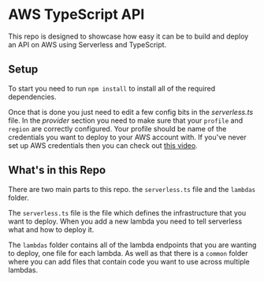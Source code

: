 # AWS TypeScript API

This repo is designed to showcase how easy it can be to build and deploy an API on AWS using Serverless and TypeScript.

## Setup

To start you need to run `npm install` to install all of the required dependencies.

Once that is done you just need to edit a few config bits in the _serverless.ts_ file. In the _provider_ section you need to make sure that your `profile` and `region` are correctly configured. Your profile should be name of the credentials you want to deploy to your AWS account with. If you've never set up AWS credentials then you can check out [this video](https://www.youtube.com/watch?v=D5_FHbdsjRc).

## What's in this Repo

There are two main parts to this repo. the `serverless.ts` file and the `lambdas` folder.

The `serverless.ts` file is the file which defines the infrastructure that you want to deploy. When you add a new lambda you need to tell serverless what and how to deploy it.

The `lambdas` folder contains all of the lambda endpoints that you are wanting to deploy, one file for each lambda. As well as that there is a `common` folder where you can add files that contain code you want to use across multiple lambdas.

